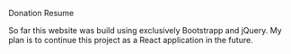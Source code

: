 Donation Resume

So far this website was build using exclusively Bootstrapp and jQuery. My plan is to continue this project as a React application in the future.
